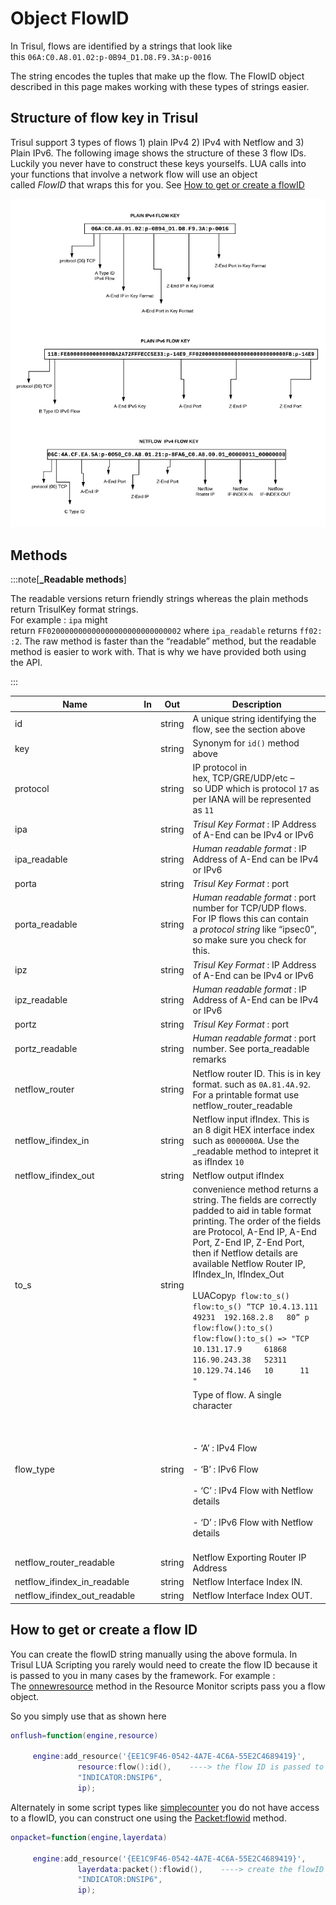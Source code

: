 # Object FlowID

In Trisul, flows are identified by a strings that look like this `06A:C0.A8.01.02:p-0B94_D1.D8.F9.3A:p-0016`

The string encodes the tuples that make up the flow. The FlowID object described in this page makes working with these types of strings easier.

## Structure of flow key in Trisul

Trisul support 3 types of flows 1) plain IPv4 2) IPv4 with Netflow and 3) Plain IPv6. The following image shows the structure of these 3 flow IDs. Luckily you never have to construct these keys yourselfs. LUA calls into your functions that involve a network flow will use an object called *FlowID* that wraps this for you. See [How to get or create a flowID](/docs/lua/obj_flowid#how-to-get-or-create-a-flow-id)

![](images/flowkey.png)

## Methods

:::note[**_Readable methods**]

The readable versions return friendly strings whereas the plain methods return TrisulKey format strings.  
For example : `ipa` might return `FF020000000000000000000000000002` where `ipa_readable` returns `ff02::2`. The raw method is faster than the “readable” method, but the readable method is easier to work with. That is why we have provided both using the API.

:::

| Name                         | In  | Out    | Description                                                                                                                                                                                                                                                                                                                                                                                                                                                                                     |
| ---------------------------- | --- | ------ | ----------------------------------------------------------------------------------------------------------------------------------------------------------------------------------------------------------------------------------------------------------------------------------------------------------------------------------------------------------------------------------------------------------------------------------------------------------------------------------------------- |
| id                           |     | string | A unique string identifying the flow, see the section above                                                                                                                                                                                                                                                                                                                                                                                                                                     |
| key                          |     | string | Synonym for `id()` method above                                                                                                                                                                                                                                                                                                                                                                                                                                                                 |
| protocol                     |     | string | IP protocol in hex, TCP/GRE/UDP/etc – so UDP which is protocol `17` as per IANA will be represented as `11`                                                                                                                                                                                                                                                                                                                                                                                     |
| ipa                          |     | string | *Trisul Key Format* : IP Address of A-End can be IPv4 or IPv6                                                                                                                                                                                                                                                                                                                                                                                                                                   |
| ipa_readable                 |     | string | *Human readable format* : IP Address of A-End can be IPv4 or IPv6                                                                                                                                                                                                                                                                                                                                                                                                                               |
| porta                        |     | string | *Trisul Key Format* : port                                                                                                                                                                                                                                                                                                                                                                                                                                                                      |
| porta_readable               |     | string | *Human readable format* : port number for TCP/UDP flows. For IP flows this can contain a *protocol string* like “ipsec0”, so make sure you check for this.                                                                                                                                                                                                                                                                                                                                      |
| ipz                          |     | string | *Trisul Key Format* : IP Address of A-End can be IPv4 or IPv6                                                                                                                                                                                                                                                                                                                                                                                                                                   |
| ipz_readable                 |     | string | *Human readable format* : IP Address of A-End can be IPv4 or IPv6                                                                                                                                                                                                                                                                                                                                                                                                                               |
| portz                        |     | string | *Trisul Key Format* : port                                                                                                                                                                                                                                                                                                                                                                                                                                                                      |
| portz_readable               |     | string | *Human readable format* : port number. See porta_readable remarks                                                                                                                                                                                                                                                                                                                                                                                                                               |
| netflow_router               |     | string | Netflow router ID. This is in key format. such as `0A.81.4A.92`. For a printable format use netflow_router_readable                                                                                                                                                                                                                                                                                                                                                                             |
| netflow_ifindex_in           |     | string | Netflow input ifIndex. This is an 8 digit HEX interface index such as `0000000A`. Use the _readable method to intepret it as ifIndex `10`                                                                                                                                                                                                                                                                                                                                                       |
| netflow_ifindex_out          |     | string | Netflow output ifIndex                                                                                                                                                                                                                                                                                                                                                                                                                                                                          |
| to_s                         |     | string | convenience method returns a string. The fields are correctly padded to aid in table format printing. The order of the fields are Protocol, A-End IP, A-End Port, Z-End IP, Z-End Port, then if Netflow details are available Netflow Router IP, IfIndex_In, IfIndex_Out<br/><br/> LUACopy`p flow:to_s() flow:to_s() “TCP 10.4.13.111  49231  192.168.2.8   80” p flow:flow():to_s() flow:flow():to_s() => "TCP  10.131.17.9     61868 116.90.243.38   52311 10.129.74.146   10      11      "` |
| flow_type                    |     | string | Type of flow. A single character<br/><br/><br/><br/>- ‘A’ : IPv4 Flow<br/><br/>- ‘B’ : IPv6 Flow<br/><br/>- ‘C’ : IPv4 Flow with Netflow details<br/><br/>- ‘D’ : IPv6 Flow with Netflow details<br/><br/>                                                                                                                                                                                                                                                                                      |
| netflow_router_readable      |     | string | Netflow Exporting Router IP Address                                                                                                                                                                                                                                                                                                                                                                                                                                                             |
| netflow_ifindex_in_readable  |     | string | Netflow Interface Index IN.                                                                                                                                                                                                                                                                                                                                                                                                                                                                     |
| netflow_ifindex_out_readable |     | string | Netflow Interface Index OUT.                                                                                                                                                                                                                                                                                                                                                                                                                                                                    |

## How to get or create a flow ID

You can create the flowID string manually using the above formula. In Trisul LUA Scripting you rarely would need to create the flow ID because it is passed to you in many cases by the framework. For example : The [onnewresource](/docs/lua/resource_monitor#functiononnewresource) method in the Resource Monitor scripts pass you a flow object.

So you simply use that as shown here

```lua
onflush=function(engine,resource)

     engine:add_resource('{EE1C9F46-0542-4A7E-4C6A-55E2C4689419}',
               resource:flow():id(),    ----> the flow ID is passed to you
               "INDICATOR:DNSIP6",
               ip);
```

Alternately in some script types like [simplecounter](/docs/lua/simple_counter) you do not have access to a flowID, you can construct one using the [Packet:flowid](/docs/lua/obj_packet#methods) method.

```lua
onpacket=function(engine,layerdata)

     engine:add_resource('{EE1C9F46-0542-4A7E-4C6A-55E2C4689419}',
               layerdata:packet():flowid(),    ----> create the flowID from the packet object 
               "INDICATOR:DNSIP6",
               ip);
```
